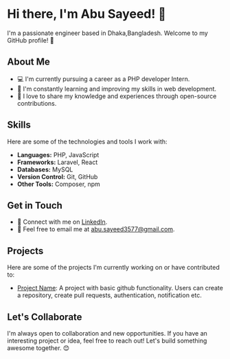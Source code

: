 # Hi there, I'm Abu Sayeed! 👋

I'm a passionate engineer based in Dhaka,Bangladesh. Welcome to my GitHub profile! 🚀

## About Me

- 💻 I'm currently pursuing a career as a PHP developer Intern.
- 🌱 I'm constantly learning and improving my skills in web development.
- 📝 I love to share my knowledge and experiences through open-source contributions.

## Skills

Here are some of the technologies and tools I work with:

- **Languages:** PHP, JavaScript
- **Frameworks:** Laravel, React
- **Databases:** MySQL
- **Version Control:** Git, GitHub
- **Other Tools:** Composer, npm

## Get in Touch

- 🔗 Connect with me on [LinkedIn](https://www.linkedin.com/in/abu-sayeed1).
- 📧 Feel free to email me at [abu.sayeed3577@gmail.com](mailto:abu.sayeed3577@gmail.com).

## Projects

Here are some of the projects I'm currently working on or have contributed to:

- [Project Name](https://github.com/sayd17/GitFormed): A project with basic github functionality. Users can create a repository, create pull requests, authentication, notification etc.

## Let's Collaborate

I'm always open to collaboration and new opportunities. If you have an interesting project or idea, feel free to reach out! Let's build something awesome together. 😊
